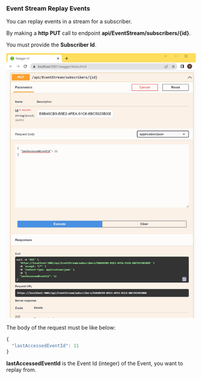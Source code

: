 ### Event Stream Replay Events

You can replay events in a stream for a subscriber.

By making a **http PUT** call to endpoint **api/EventStream/subscribers/{id}**.

You must provide the **Subscriber Id**.

![Event Stream replay Events](/Docs/Rewind_FastForward.jpg)

The body of the request must be like below:

```javascript
{
  "lastAccessedEventId": 11
}
```

**lastAccessedEventId** is the Event Id (integer) of the Event, you want to replay from.